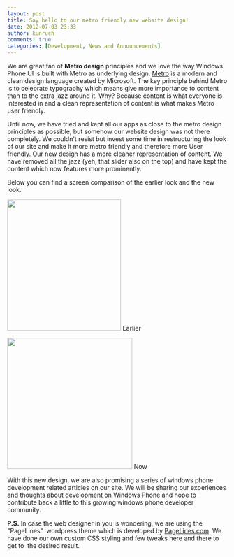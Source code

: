 ```yaml
---
layout: post
title: Say hello to our metro friendly new website design!
date: 2012-07-03 23:33
author: kunruch
comments: true
categories: [Development, News and Announcements]
---
```

We are great fan of <strong>Metro design</strong> principles and we love the way Windows Phone UI is built with Metro as underlying design. <a href="http://en.wikipedia.org/wiki/Metro_UI" target="_blank">Metro</a> is a modern and clean design language created by Microsoft. The key principle behind Metro is to celebrate typography which means give more importance to content than to the extra jazz around it. Why? Because content is what everyone is interested in and a clean representation of content is what makes Metro user friendly.

Until now, we have tried and kept all our apps as close to the metro design principles as possible, but somehow our website design was not there completely. We couldn't resist but invest some time in restructuring the look of our site and make it more metro friendly and therefore more User friendly. Our new design has a more cleaner representation of content. We have removed all the jazz (yeh, that slider also on the top) and have kept the content which now features more prominently.

Below you can find a screen comparison of the earlier look and the new look.

<a href="http://kunruchcreations.com/wp-content/uploads/2012/07/KunRuchBefore1.png"><img class="size-medium wp-image-771" title="KunRuchBefore" src="http://kunruchcreations.com/wp-content/uploads/2012/07/KunRuchBefore1.png" alt="" width="260" height="300" /></a>
<span class="caption-text">Earlier</span> 

<a href="http://kunruchcreations.com/wp-content/uploads/2012/07/KunRuchAfter.png"><img class="size-medium wp-image-770" title="KunRuchAfter" src="http://kunruchcreations.com/wp-content/uploads/2012/07/KunRuchAfter.png" alt="" width="286" height="300" /></a>
<span class="caption-text">Now</span>

With this new design, we are also promising a series of windows phone development related articles on our site. We will be sharing our experiences and thoughts about development on Windows Phone and hope to contribute back a little to this growing windows phone developer community.

<strong>P.S.</strong> In case the web designer in you is wondering, we are using the "PageLines"  wordpress theme which is developed by <a href="http://www.pagelines.com/" target="_blank">PageLines.com</a>. We have done our own custom CSS styling and few tweaks here and there to get to  the desired result.
